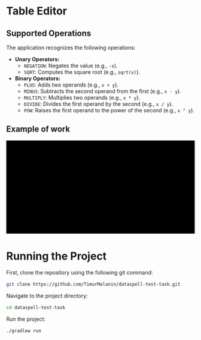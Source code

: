 # Table Editor

## Supported Operations

The application recognizes the following operations:
- **Unary Operators:**
    - `NEGATION`: Negates the value (e.g., `-x`).
    - `SQRT`: Computes the square root (e.g., `sqrt(x)`).
- **Binary Operators:**
    - `PLUS`: Adds two operands (e.g., `x + y`).
    - `MINUS`: Subtracts the second operand from the first (e.g., `x - y`).
    - `MULTIPLY`: Multiplies two operands (e.g., `x * y`).
    - `DIVIDE`: Divides the first operand by the second (e.g., `x / y`).
    - `POW`: Raises the first operand to the power of the second (e.g., `x ^ y`).

## Example of work

![Example of work GIF](media/exampleOfWork.gif)


# Running the Project

First, clone the repository using the following git command:

```bash
git clone https://github.com/TimurMalanin/dataspell-test-task.git
```

Navigate to the project directory:

```bash
cd dataspell-test-task
```

Run the project:

```bash
./gradlew run
```